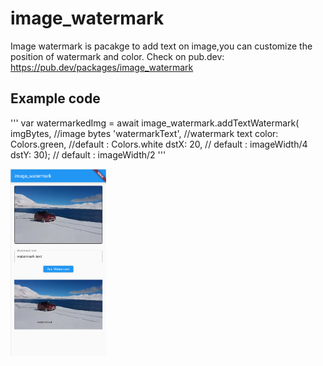 # image_watermark

Image watermark is pacakge to add text on image,you can customize the position of watermark and color.
Check on pub.dev:
https://pub.dev/packages/image_watermark

## Example code
'''
var watermarkedImg = await image_watermark.addTextWatermark(
                          imgBytes,             //image bytes
                          'watermarkText',      //watermark text
                          color: Colors.green, //default : Colors.white
                          dstX: 20,         // default : imageWidth/4
                          dstY: 30);        // default : imageWidth/2
'''

<img src="screenshots/screenshot1.png" height="300">